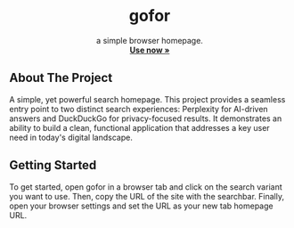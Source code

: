 <a id="readme-top"></a>
<br />

<div align="center">
  <h1 align="center">gofor</h1>

  <p align="center">
    a simple browser homepage.
    <br />
    <a href="https://gofor.mmmarco.de/"><strong>Use now »</strong></a>
    <br />
  </p>
</div>

## About The Project

A simple, yet powerful search homepage. This project provides a seamless entry point to two distinct search experiences: Perplexity for AI-driven answers and DuckDuckGo for privacy-focused results. It demonstrates an ability to build a clean, functional application that addresses a key user need in today's digital landscape.

## Getting Started

To get started, open gofor in a browser tab and click on the search variant you want to use. Then, copy the URL of the site with the searchbar. Finally, open your browser settings and set the URL as your new tab homepage URL.
